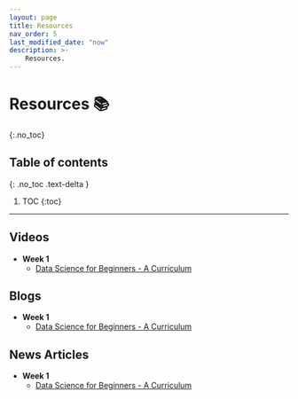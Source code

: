 ```yaml
---
layout: page
title: Resources
nav_order: 5
last_modified_date: "now"
description: >-
    Resources.
---
```


# Resources 📚
{:.no_toc}

## Table of contents
{: .no_toc .text-delta }

1. TOC
{:toc}

---

## Videos
- **Week 1**
  - [Data Science for Beginners - A Curriculum](https://github.com/microsoft/Data-Science-For-Beginners)

## Blogs
- **Week 1**
  - [Data Science for Beginners - A Curriculum](https://github.com/microsoft/Data-Science-For-Beginners)

## News Articles
- **Week 1**
  - [Data Science for Beginners - A Curriculum](https://github.com/microsoft/Data-Science-For-Beginners)

